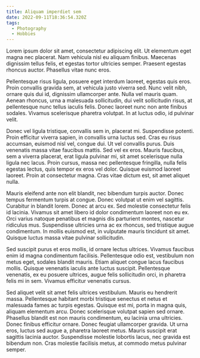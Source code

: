 ```yaml
---
title: Aliquam imperdiet sem
date: 2022-09-11T18:36:54.320Z
tags:
  - Photography
  - Hobbies
---
```

Lorem ipsum dolor sit amet, consectetur adipiscing elit. Ut elementum eget magna nec placerat. Nam vehicula nisl eu aliquam finibus. Maecenas dignissim tellus felis, et egestas tortor ultricies semper. Praesent egestas rhoncus auctor. Phasellus vitae nunc eros.

<!--more-->

Pellentesque risus ligula, posuere eget interdum laoreet, egestas quis eros. Proin convallis gravida sem, at vehicula justo viverra sed. Nunc velit nibh, ornare quis dui id, dignissim ullamcorper ante. Nulla vel mauris quam. Aenean rhoncus, urna a malesuada sollicitudin, dui velit sollicitudin risus, at pellentesque nunc tellus iaculis felis. Donec laoreet nunc non ante finibus sodales. Vivamus scelerisque pharetra volutpat. In at luctus odio, id pulvinar velit.

Donec vel ligula tristique, convallis sem in, placerat mi. Suspendisse potenti. Proin efficitur viverra sapien, in convallis urna luctus sed. Cras eu risus accumsan, euismod nisl vel, congue dui. Ut vel convallis purus. Duis venenatis massa vitae faucibus mattis. Sed vel ex eros. Mauris faucibus, sem a viverra placerat, erat ligula pulvinar mi, sit amet scelerisque nulla ligula nec lacus. Proin cursus, massa nec pellentesque fringilla, nulla felis egestas lectus, quis tempor ex eros vel dolor. Quisque euismod laoreet laoreet. Proin at consectetur magna. Cras vitae dictum est, sit amet aliquet nulla.

Mauris eleifend ante non elit blandit, nec bibendum turpis auctor. Donec tempus fermentum turpis at congue. Donec volutpat ut enim vel sagittis. Curabitur in blandit lorem. Donec at arcu ex. Sed molestie consectetur felis id lacinia. Vivamus sit amet libero id dolor condimentum laoreet non eu ex. Orci varius natoque penatibus et magnis dis parturient montes, nascetur ridiculus mus. Suspendisse ultricies urna ac ex rhoncus, sed tristique augue condimentum. In mollis euismod est, in vulputate mauris tincidunt sit amet. Quisque luctus massa vitae pulvinar sollicitudin.

Sed suscipit purus et eros mollis, id ornare lectus ultrices. Vivamus faucibus enim id magna condimentum facilisis. Pellentesque odio est, vestibulum non metus eget, sodales blandit mauris. Etiam aliquet congue lacus faucibus mollis. Quisque venenatis iaculis ante luctus suscipit. Pellentesque venenatis, ex eu posuere ultrices, augue felis sollicitudin orci, in pharetra felis mi in sem. Vivamus efficitur venenatis cursus.

Sed aliquet velit sit amet felis ultrices vestibulum. Mauris eu hendrerit massa. Pellentesque habitant morbi tristique senectus et netus et malesuada fames ac turpis egestas. Quisque est mi, porta in magna quis, aliquam elementum arcu. Donec scelerisque volutpat sapien sed ornare. Phasellus blandit est non mauris condimentum, eu lacinia urna ultricies. Donec finibus efficitur ornare. Donec feugiat ullamcorper gravida. Ut urna eros, luctus sed augue a, pharetra laoreet metus. Mauris suscipit erat sagittis lacinia auctor. Suspendisse molestie lobortis lacus, nec gravida est bibendum non. Cras molestie facilisis metus, at commodo metus pulvinar semper.